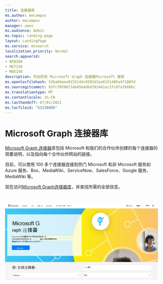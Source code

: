 ```yaml
---
title: 连接器库
ms.author: mecampos
author: mecampos
manager: umas
ms.audience: Admin
ms.topic: landing-page
layout: LandingPage
ms.service: mssearch
localization_priority: Normal
search.appverid:
- BFB160
- MET150
- MOE150
description: 列出所有 Microsoft Graph 连接器Microsoft 搜索
ms.openlocfilehash: 52ba8daea8153144c6591d3aa6151405a47108fd
ms.sourcegitcommit: 93fc70f0073ab45b4dbd702441ac2fc07a7668bc
ms.translationtype: MT
ms.contentlocale: zh-CN
ms.lasthandoff: 07/01/2021
ms.locfileid: "53230896"
---
```

# <a name="microsoft-graph-connectors-gallery"></a>Microsoft Graph 连接器库

[Microsoft Graph 连接器](http://www.microsoft.com/microsoft-search/connectors)库包括 Microsoft 和我们的合作伙伴创建的每个连接器的简要说明，以及指向每个合作伙伴网站的链接。

目前，可以使用 100 多个连接器连接到热门 Microsoft 和非 Microsoft 服务如 Azure 服务、Box、MediaWiki、ServiceNow、SalesForce、Google 服务、MediaWiki 等。

现在访问[Microsoft Graph连接器库](http://www.microsoft.com/microsoft-search/connectors)，并查找所需的全部信息。

<br>

![显示新连接器库的图像](media/connectors-gallery.png)
